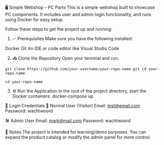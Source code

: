🖥️ Simple Webshop – PC Parts
This is a simple webshop built to showcase PC components. It includes user and admin login functionality, and runs using Docker for easy setup.

Follow these steps to get the project up and running:

1. ✅ Prerequisites
Make sure you have the following installed:

Docker
Git
An IDE or code editor like Visual Studio Code

2. 📥 Clone the Repository
Open your terminal and run:

``` git clone https://github.com/your-username/your-repo-name.git cd your-repo-name ```

``` cd your-repo-name ``` 

3. ⚙️ Run the Application
In the root of the project directory, start the Docker containers:
docker-compose up

🔐 Login Credentials
👤 Normal User (Visitor)
Email: test@email.com
Password: wachtwoord

🛠️ Admin User
Email: mark@mail.com
Password: wachtwoord

📝 Notes
The project is intended for learning/demo purposes.
You can expand the product catalog or modify the admin panel for more control.



